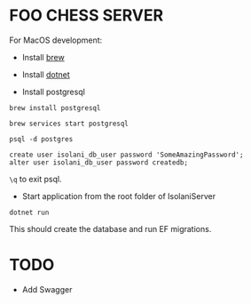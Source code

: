 # FOO CHESS SERVER

For MacOS development:
*  Install [brew](https://brew.sh)
*  Install [dotnet](https://dotnet.microsoft.com/download)

* Install postgresql
```
brew install postgresql
```


```
brew services start postgresql
```

 

```
psql -d postgres
```

 
```
create user isolani_db_user password 'SomeAmazingPassword';
alter user isolani_db_user password createdb;
```

` \q ` to exit psql.

* Start application from the root folder of IsolaniServer
```
dotnet run
```

This should create the database and run EF migrations.


# TODO
* Add Swagger

